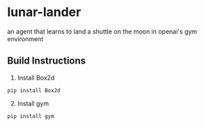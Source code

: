 # lunar-lander
an agent that learns to land a shuttle on the moon in openai's gym environment


## Build Instructions

1. Install Box2d
```
pip install Box2d
```
2. Install gym
```
pip install gym
```

